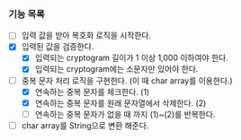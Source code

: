 ### 기능 목록
- [ ] 입력 값을 받아 복호화 로직을 시작한다.
- [X] 입력된 값을 검증한다.
  - [X] 입력되는 cryptogram 길이가 1 이상 1,000 이하여야 한다.
  - [X] 입력되는 cryptogram에는 소문자만 있어야 한다.
- [ ] 중복 문자 처리 로직을 구현한다. (이 때 char array를 이용한다.)
  - [X] 연속하는 중복 문자를 체크한다. (1)
  - [X] 연속하는 중복 문자를 원래 문자열에서 삭제한다. (2)
  - [ ] 연속하는 중복 문자가 없을 때 까지 (1)~(2)를 반복한다.
- [ ] char array를 String으로 변환 해준다.
